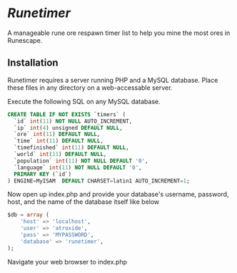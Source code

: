 # _Runetimer_

A manageable rune ore respawn timer list to help you mine the most ores in Runescape.

## Installation

Runetimer requires a server running PHP and a MySQL database. Place these files in any directory on a web-accessable server.

Execute the following SQL on any MySQL database.

```sql
CREATE TABLE IF NOT EXISTS `timers` (
  `id` int(11) NOT NULL AUTO_INCREMENT,
  `ip` int(4) unsigned DEFAULT NULL,
  `ore` int(11) DEFAULT NULL,
  `time` int(11) DEFAULT NULL,
  `timefinished` int(11) DEFAULT NULL,
  `world` int(11) DEFAULT NULL,
  `population` int(11) NOT NULL DEFAULT '0',
  `language` int(11) NOT NULL DEFAULT '0',
  PRIMARY KEY (`id`)
) ENGINE=MyISAM  DEFAULT CHARSET=latin1 AUTO_INCREMENT=1;
```

Now open up index.php and provide your database's username, password, host, and the name of the database itself like below

```sql
$db = array (
    'host' => 'localhost',
    'user' => 'atroxide',
    'pass' => 'MYPASSWORD',
    'database' => 'runetimer',
);
```

Navigate your web browser to index.php
